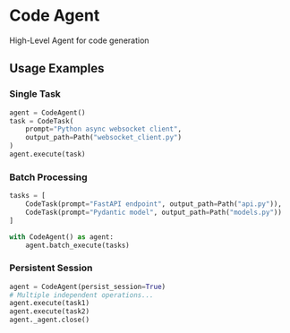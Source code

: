 # Code Agent

High-Level Agent for code generation

## Usage Examples

### Single Task

```python
agent = CodeAgent()
task = CodeTask(
    prompt="Python async websocket client",
    output_path=Path("websocket_client.py")
)
agent.execute(task)
```

### Batch Processing

```python
tasks = [
    CodeTask(prompt="FastAPI endpoint", output_path=Path("api.py")),
    CodeTask(prompt="Pydantic model", output_path=Path("models.py"))
]

with CodeAgent() as agent:
    agent.batch_execute(tasks)
```

### Persistent Session

```python
agent = CodeAgent(persist_session=True)
# Multiple independent operations...
agent.execute(task1)
agent.execute(task2)
agent._agent.close()
```